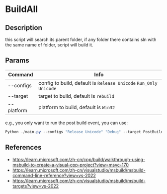 # BuildAll

## Description

this script will search its parent folder, if any folder there contains sln with the same name of folder, script will
build it.

## Params

| Command    | Info                                                             |
| ---------- | ---------------------------------------------------------------- |
| --configs  | config to build, default is `Release Unicode` `Run_Only Unicode` |
| --target   | target to build, default is `rebuild`                            |
| --platform | platform to build, default is `Win32`                            |

e.g., you only want to run the post build event, you can use:

```powershell
Python ./main.py --configs "Release Unicode" "Debug" --target PostBuildEvent
```

## References

- <https://learn.microsoft.com/zh-cn/cpp/build/walkthrough-using-msbuild-to-create-a-visual-cpp-project?view=msvc-170>
- <https://learn.microsoft.com/zh-cn/visualstudio/msbuild/msbuild-command-line-reference?view=vs-2022>
- <https://learn.microsoft.com/zh-cn/visualstudio/msbuild/msbuild-targets?view=vs-2022>
